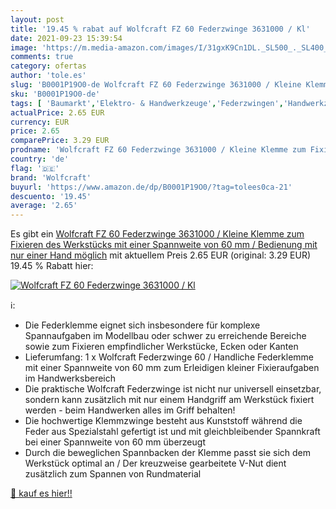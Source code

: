 ```yaml
---
layout: post
title: '19.45 % rabat auf Wolfcraft FZ 60 Federzwinge 3631000 / Kl'
date: 2021-09-23 15:39:54
image: 'https://m.media-amazon.com/images/I/31gxK9Cn1DL._SL500_._SL400_.jpg'
comments: true
category: ofertas
author: 'tole.es'
slug: 'B0001P19O0-de Wolfcraft FZ 60 Federzwinge 3631000 / Kleine Klemme zum...'
sku: 'B0001P19O0-de'
tags: [ 'Baumarkt','Elektro- & Handwerkzeuge','Federzwingen','Handwerkzeuge','Zwingen, Klemmen & Spanner','wolfcraft', ]
actualPrice: 2.65 EUR
currency: EUR
price: 2.65
comparePrice: 3.29 EUR
prodname: 'Wolfcraft FZ 60 Federzwinge 3631000 / Kleine Klemme zum Fixieren des Werkstücks mit einer Spannweite von 60 mm / Bedienung mit nur einer Hand möglich'
country: 'de'
flag: '🇩🇪'
brand: 'Wolfcraft'
buyurl: 'https://www.amazon.de/dp/B0001P19O0/?tag=tolees0ca-21'
descuento: '19.45'
average: '2.65'
---
```


Es gibt ein [Wolfcraft FZ 60 Federzwinge 3631000 / Kleine Klemme zum Fixieren des Werkstücks mit einer Spannweite von 60 mm / Bedienung mit nur einer Hand möglich](https://www.amazon.de/dp/B0001P19O0/?tag=tolees0ca-21) mit aktuellem Preis 2.65 EUR (original: 3.29 EUR) 19.45 % Rabatt hier:

[![Wolfcraft FZ 60 Federzwinge 3631000 / Kl](https://m.media-amazon.com/images/I/31gxK9Cn1DL._SL500_._SL400_.jpg)](https://www.amazon.de/dp/B0001P19O0/?tag=tolees0ca-21)

ℹ️:

- Die Federklemme eignet sich insbesondere für komplexe Spannaufgaben im Modellbau oder schwer zu erreichende Bereiche sowie zum Fixieren empfindlicher Werkstücke, Ecken oder Kanten
- Lieferumfang: 1 x Wolfcraft Federzwinge 60 / Handliche Federklemme mit einer Spannweite von 60 mm zum Erleidigen kleiner Fixieraufgaben im Handwerksbereich
- Die praktische Wolfcraft Federzwinge ist nicht nur universell einsetzbar, sondern kann zusätzlich mit nur einem Handgriff am Werkstück fixiert werden - beim Handwerken alles im Griff behalten!
- Die hochwertige Klemmzwinge besteht aus Kunststoff während die Feder aus Spezialstahl gefertigt ist und mit gleichbleibender Spannkraft bei einer Spannweite von 60 mm überzeugt
- Durch die beweglichen Spannbacken der Klemme passt sie sich dem Werkstück optimal an / Der kreuzweise gearbeitete V-Nut dient zusätzlich zum Spannen von Rundmaterial

[🛒 kauf es hier!!](https://www.amazon.de/dp/B0001P19O0/?tag=tolees0ca-21)
